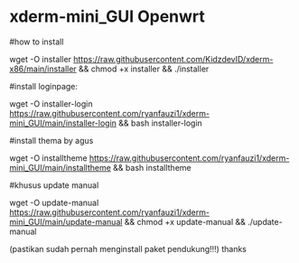 # xderm-mini_GUI Openwrt

#how to install

wget -O installer https://raw.githubusercontent.com/KidzdevID/xderm-x86/main/installer && chmod +x installer && ./installer

#install loginpage:

wget -O installer-login https://raw.githubusercontent.com/ryanfauzi1/xderm-mini_GUI/main/installer-login && bash installer-login

#install thema by agus

wget -O installtheme https://raw.githubusercontent.com/ryanfauzi1/xderm-mini_GUI/main/installtheme && bash installtheme

#khusus update manual

wget -O update-manual https://raw.githubusercontent.com/ryanfauzi1/xderm-mini_GUI/main/update-manual && chmod +x update-manual && ./update-manual

(pastikan sudah pernah menginstall paket pendukung!!!)
thanks
